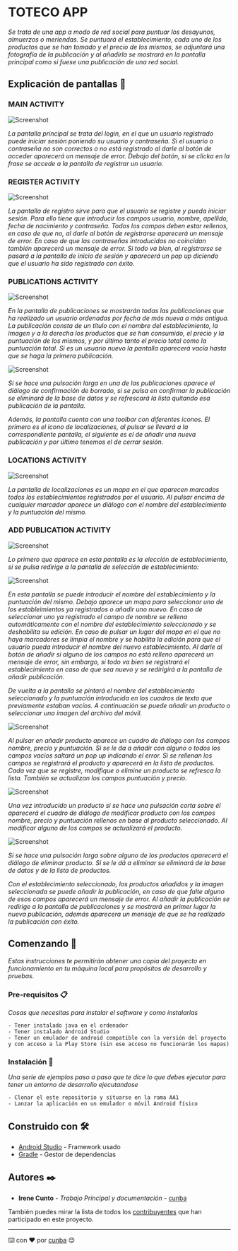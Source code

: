 # TOTECO APP

_Se trata de una app a modo de red social para puntuar los desayunos, almuerzos o meriendas. Se puntuará el establecimiento, cada uno de los productos que se han tomado y el precio de los mismos, se adjuntará una fotografía de la publicación y al añadirla se mostrará en la pantalla principal como si fuese una publicación de una red social._

## Explicación de pantallas 📱

### MAIN ACTIVITY

![Screenshot](MainActivity.png)

_La pantalla principal se trata del login, en el que un usuario registrado puede iniciar sesión poniendo su usuario y contraseña. Si el usuario o contraseña no son correctos o no está registrado al darle al botón de acceder aparecerá un mensaje de error. Debajo del botón, si se clicka en la frase se accede a la pantalla de registrar un usuario._

### REGISTER ACTIVITY

![Screenshot](RegisterActivity.png)

_La pantalla de registro sirve para que el usuario se registre y pueda iniciar sesión. Para ello tiene que introducir los campos usuario, nombre, apellido, fecha de nacimiento y contraseña. Todos los campos deben estar rellenos, en caso de que no, al darle al botón de registrarse aparecerá un mensaje de error. En caso de que las contraseñas introducidas no coincidan también aparecerá un mensaje de error. Si todo va bien, al registrarse se pasará a la pantalla de inicio de sesión y aparecerá un pop up diciendo que el usuario ha sido registrado con éxito._

### PUBLICATIONS ACTIVITY

![Screenshot](PublicationsActivity.png)

_En la pantalla de publicaciones se mostrarán todas las publicaciones que ha realizado un usuario ordenadas por fecha de más nueva a más antigua. La publicación consta de un título con el nombre del establecimiento, la imagen y a la derecha los productos que se han consumido, el precio y la puntuación de los mismos, y por último tanto el precio total como la puntuación total. Si es un usuario nuevo la pantalla aparecerá vacía hasta que se haga la primera publicación._

![Screenshot](DeletePublicationDialog.png)

_Si se hace una pulsación larga en una de las publicaciones aparece el diálogo de confirmación de borrado, si se pulsa en confirmar la publicación se eliminará de la base de datos y se refrescará la lista quitando esa publicación de la pantalla._

_Además, la pantalla cuenta con una toolbar con diferentes iconos. El primero es el icono de localizaciones, al pulsar se llevará a la correspondiente pantalla, el siguiente es el de añadir una nueva publicación y por último tenemos el de cerrar sesión._

### LOCATIONS ACTIVITY

![Screenshot](LocationsActivity.png)

_La pantalla de localizaciones es un mapa en el que aparecen marcados todos los establecimientos registrados por el usuario. Al pulsar encima de cualquier marcador aparece un diálogo con el nombre del establecimiento y la puntuación del mismo._

### ADD PUBLICATION ACTIVITY

![Screenshot](AddPublicationActivity.png)

_Lo primero que aparece en esta pantalla es la elección de establecimiento, si se pulsa redirige a la pantalla de selección de establecimiento:_

![Screenshot](AddEstablishmentActivity.png)

_En esta pantalla se puede introducir el nombre del establecimiento y la puntuación del mismo. Debajo aparece un mapa para seleccionar uno de los estableimientos ya registrados o añadir uno nuevo. En caso de seleccionar uno ya registrado el campo de nombre se rellena automáticamente con el nombre del establecimiento seleccionado y se deshabilita su edición. En caso de pulsar un lugar del mapa en el que no haya marcadores se limpia el nombre y se habilita la edición para que el usuario pueda introducir el nombre del nuevo establecimiento. Al darle al botón de añadir si alguno de los campos no está relleno aparecerá un mensaje de error, sin embargo, si todo va bien se registrará el establecimiento en caso de que sea nuevo y se redirigirá a la pantalla de añadir publicación._

_De vuelta a la pantalla se pintará el nombre del establecimiento seleccionado y la puntuación introducida en los cuadros de texto que previamente estaban vacíos. A continuación se puede añadir un producto o seleccionar una imagen del archivo del móvil._

![Screenshot](AddProductDialog.png)

_Al pulsar en añadir producto aparece un cuadro de diálogo con los campos nombre, precio y puntuación. Si se le da a añadir con alguno o todos los campos vacíos saltará un pop up indicando el error. Si se rellenan los campos se registrará el producto y aparecerá en la lista de productos. Cada vez que se registre, modifique o elimine un producto se refresca la lista. También se actualizan los campos puntuación y precio._

![Screenshot](ModifyProductFragment.png)

_Una vez introducido un producto si se hace una pulsación corta sobre él aparecerá el cuadro de diálogo de modificar producto con los campos nombre, precio y puntuación rellenos en base al producto seleccionado. Al modificar alguno de los campos se actualizará el producto._

![Screenshot](DeleteProductDialog.png)

_Si se hace una pulsación larga sobre alguno de los productos aparecerá el diálogo de eliminar producto. Si se le dá a eliminar se eliminará de la base de datos y de la lista de productos._

_Con el establecimiento seleccionado, los productos añadidos y la imagen seleccionada se puede añadir la publicación, en caso de que falte alguno de esos campos aparecerá un mensaje de error. Al añadir la publicación se redirige a la pantalla de publicaciones y se mostrará en primer lugar la nueva publicación, además aparecera un mensaje de que se ha realizado la publicación con éxito._

## Comenzando 🚀

_Estas instrucciones te permitirán obtener una copia del proyecto en funcionamiento en tu máquina local para propósitos de desarrollo y pruebas._


### Pre-requisitos 📋

_Cosas que necesitas para instalar el software y como instalarlas_

```
- Tener instalado java en el ordenador
- Tener instalado Android Studio
- Tener un emulador de android compatible con la versión del proyecto y con acceso a la Play Store (sin ese acceso no funcionarán los mapas)
```

### Instalación 🔧

_Una serie de ejemplos paso a paso que te dice lo que debes ejecutar para tener un entorno de desarrollo ejecutandose_

```
- Clonar el este repositorio y situarse en la rama AA1
- Lanzar la aplicación en un emulador o móvil Android físico
```

## Construido con 🛠️

* [Android Studio](https://developer.android.com) - Framework usado
* [Gradle](https://gradle.org) - Gestor de dependencias

## Autores ✒️

* **Irene Cunto** - *Trabajo Principal y documentación* - [cunba](https://github.com/cunba)

También puedes mirar la lista de todos los [contribuyentes](https://github.com/cunba/toteco_app) que han participado en este proyecto.


---
⌨️ con ❤️ por [cunba](https://github.com/cunba) 😊
